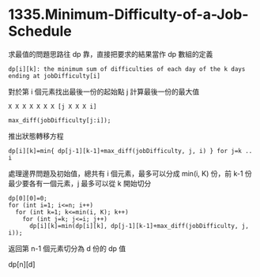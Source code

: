 # 1335.Minimum-Difficulty-of-a-Job-Schedule

求最值的問題思路往 dp 靠，直接把要求的結果當作 dp 數組的定義

```
dp[i][k]: the minimum sum of difficulties of each day of the k days ending at jobDifficulty[i]
```

對於第 i 個元素找出最後一份的起始點 j 計算最後一份的最大值

```
X X X X X X X [j X X X i]

max_diff(jobDifficulty[j:i]);
```

推出狀態轉移方程

```
dp[i][k]=min{ dp[j-1][k-1]+max_diff(jobDifficulty, j, i) } for j=k .. i
```

處理邊界問題及初始值，總共有 i 個元素，最多可以分成 min(i, K) 份，前 k-1 份最少要各有一個元素，j 最多可以從 k 開始切分

```
dp[0][0]=0;
for (int i=1; i<=n; i++)
  for (int k=1; k<=min(i, K); k++)
    for (int j=k; j<=i; j++)
      dp[i][k]=min(dp[i][k], dp[j-1][k-1]+max_diff(jobDifficulty, j, i));
```

返回第 n-1 個元素切分為 d 份的 dp 值

dp[n][d]
